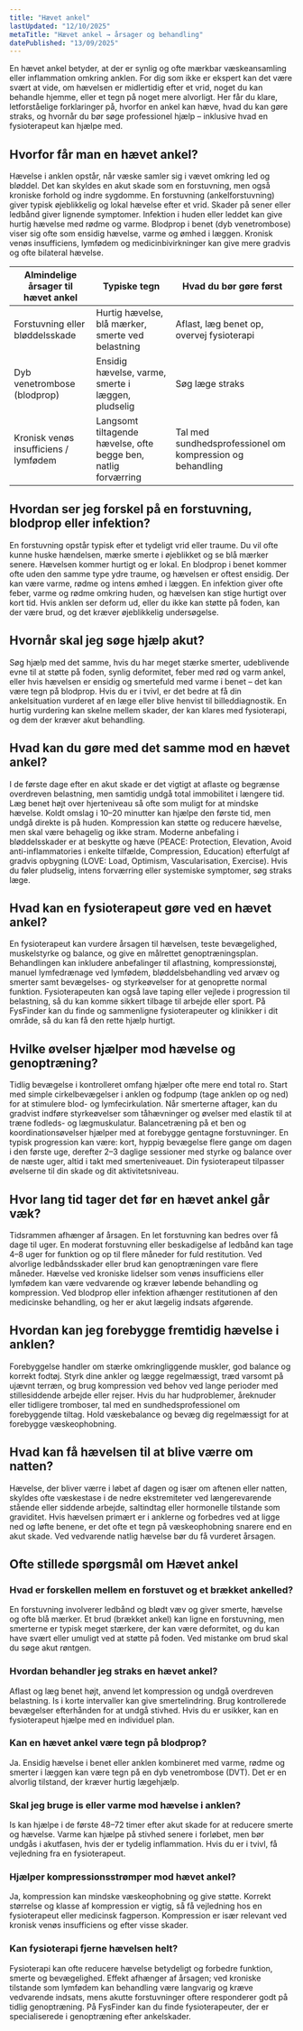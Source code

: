```yaml
---
title: "Hævet ankel"
lastUpdated: "12/10/2025"
metaTitle: "Hævet ankel → årsager og behandling"
datePublished: "13/09/2025"
---
```


En hævet ankel betyder, at der er synlig og ofte mærkbar væskeansamling eller inflammation omkring anklen. For dig som ikke er ekspert kan det være svært at vide, om hævelsen er midlertidig efter et vrid, noget du kan behandle hjemme, eller et tegn på noget mere alvorligt. Her får du klare, letforståelige forklaringer på, hvorfor en ankel kan hæve, hvad du kan gøre straks, og hvornår du bør søge professionel hjælp – inklusive hvad en fysioterapeut kan hjælpe med.

## Hvorfor får man en hævet ankel?
Hævelse i anklen opstår, når væske samler sig i vævet omkring led og bløddel. Det kan skyldes en akut skade som en forstuvning, men også kroniske forhold og indre sygdomme. En forstuvning (ankelforstuvning) giver typisk øjeblikkelig og lokal hævelse efter et vrid. Skader på sener eller ledbånd giver lignende symptomer. Infektion i huden eller leddet kan give hurtig hævelse med rødme og varme. Blodprop i benet (dyb venetrombose) viser sig ofte som ensidig hævelse, varme og ømhed i læggen. Kronisk venøs insufficiens, lymfødem og medicinbivirkninger kan give mere gradvis og ofte bilateral hævelse.

| Almindelige årsager til hævet ankel | Typiske tegn | Hvad du bør gøre først |
|---|---|---|
| Forstuvning eller bløddelsskade | Hurtig hævelse, blå mærker, smerte ved belastning | Aflast, læg benet op, overvej fysioterapi |
| Dyb venetrombose (blodprop) | Ensidig hævelse, varme, smerte i læggen, pludselig | Søg læge straks |
| Kronisk venøs insufficiens / lymfødem | Langsomt tiltagende hævelse, ofte begge ben, natlig forværring | Tal med sundhedsprofessionel om kompression og behandling |

## Hvordan ser jeg forskel på en forstuvning, blodprop eller infektion?
En forstuvning opstår typisk efter et tydeligt vrid eller traume. Du vil ofte kunne huske hændelsen, mærke smerte i øjeblikket og se blå mærker senere. Hævelsen kommer hurtigt og er lokal. En blodprop i benet kommer ofte uden den samme type ydre traume, og hævelsen er oftest ensidig. Der kan være varme, rødme og intens ømhed i læggen. En infektion giver ofte feber, varme og rødme omkring huden, og hævelsen kan stige hurtigt over kort tid. Hvis anklen ser deform ud, eller du ikke kan støtte på foden, kan der være brud, og det kræver øjeblikkelig undersøgelse.

## Hvornår skal jeg søge hjælp akut?
Søg hjælp med det samme, hvis du har meget stærke smerter, udeblivende evne til at støtte på foden, synlig deformitet, feber med rød og varm ankel, eller hvis hævelsen er ensidig og smertefuld med varme i benet – det kan være tegn på blodprop. Hvis du er i tvivl, er det bedre at få din ankelsituation vurderet af en læge eller blive henvist til billeddiagnostik. En hurtig vurdering kan skelne mellem skader, der kan klares med fysioterapi, og dem der kræver akut behandling.

## Hvad kan du gøre med det samme mod en hævet ankel?
I de første dage efter en akut skade er det vigtigt at aflaste og begrænse overdreven belastning, men samtidig undgå total immobilitet i længere tid. Læg benet højt over hjerteniveau så ofte som muligt for at mindske hævelse. Koldt omslag i 10–20 minutter kan hjælpe den første tid, men undgå direkte is på huden. Kompression kan støtte og reducere hævelse, men skal være behagelig og ikke stram. Moderne anbefaling i bløddelsskader er at beskytte og hæve (PEACE: Protection, Elevation, Avoid anti-inflammatories i enkelte tilfælde, Compression, Education) efterfulgt af gradvis opbygning (LOVE: Load, Optimism, Vascularisation, Exercise). Hvis du føler pludselig, intens forværring eller systemiske symptomer, søg straks læge.

## Hvad kan en fysioterapeut gøre ved en hævet ankel?
En fysioterapeut kan vurdere årsagen til hævelsen, teste bevægelighed, muskelstyrke og balance, og give en målrettet genoptræningsplan. Behandlingen kan inkludere anbefalinger til aflastning, kompressionstøj, manuel lymfedrænage ved lymfødem, bløddelsbehandling ved arvæv og smerter samt bevægelses- og styrkeøvelser for at genoprette normal funktion. Fysioterapeuten kan også lave taping eller vejlede i progression til belastning, så du kan komme sikkert tilbage til arbejde eller sport. På FysFinder kan du finde og sammenligne fysioterapeuter og klinikker i dit område, så du kan få den rette hjælp hurtigt.

## Hvilke øvelser hjælper mod hævelse og genoptræning?
Tidlig bevægelse i kontrolleret omfang hjælper ofte mere end total ro. Start med simple cirkelbevægelser i anklen og fodpump (tage anklen op og ned) for at stimulere blod- og lymfecirkulation. Når smerterne aftager, kan du gradvist indføre styrkeøvelser som tåhævninger og øvelser med elastik til at træne fodleds- og lægmuskulatur. Balancetræning på et ben og koordinationsøvelser hjælper med at forebygge gentagne forstuvninger. En typisk progression kan være: kort, hyppig bevægelse flere gange om dagen i den første uge, derefter 2–3 daglige sessioner med styrke og balance over de næste uger, altid i takt med smerteniveauet. Din fysioterapeut tilpasser øvelserne til din skade og dit aktivitetsniveau.

## Hvor lang tid tager det før en hævet ankel går væk?
Tidsrammen afhænger af årsagen. En let forstuvning kan bedres over få dage til uger. En moderat forstuvning eller beskadigelse af ledbånd kan tage 4–8 uger for funktion og op til flere måneder for fuld restitution. Ved alvorlige ledbåndsskader eller brud kan genoptræningen vare flere måneder. Hævelse ved kroniske lidelser som venøs insufficiens eller lymfødem kan være vedvarende og kræver løbende behandling og kompression. Ved blodprop eller infektion afhænger restitutionen af den medicinske behandling, og her er akut lægelig indsats afgørende.

## Hvordan kan jeg forebygge fremtidig hævelse i anklen?
Forebyggelse handler om stærke omkringliggende muskler, god balance og korrekt fodtøj. Styrk dine ankler og lægge regelmæssigt, træd varsomt på ujævnt terræn, og brug kompression ved behov ved lange perioder med stillesiddende arbejde eller rejser. Hvis du har hudproblemer, åreknuder eller tidligere tromboser, tal med en sundhedsprofessionel om forebyggende tiltag. Hold væskebalance og bevæg dig regelmæssigt for at forebygge væskeophobning.

## Hvad kan få hævelsen til at blive værre om natten?
Hævelse, der bliver værre i løbet af dagen og især om aftenen eller natten, skyldes ofte væskestase i de nedre ekstremiteter ved længerevarende stående eller siddende arbejde, saltindtag eller hormonelle tilstande som graviditet. Hvis hævelsen primært er i anklerne og forbedres ved at ligge ned og løfte benene, er det ofte et tegn på væskeophobning snarere end en akut skade. Ved vedvarende natlig hævelse bør du få vurderet årsagen.

## Ofte stillede spørgsmål om Hævet ankel

### Hvad er forskellen mellem en forstuvet og et brækket ankelled?
En forstuvning involverer ledbånd og blødt væv og giver smerte, hævelse og ofte blå mærker. Et brud (brækket ankel) kan ligne en forstuvning, men smerterne er typisk meget stærkere, der kan være deformitet, og du kan have svært eller umuligt ved at støtte på foden. Ved mistanke om brud skal du søge akut røntgen.

### Hvordan behandler jeg straks en hævet ankel?
Aflast og læg benet højt, anvend let kompression og undgå overdreven belastning. Is i korte intervaller kan give smertelindring. Brug kontrollerede bevægelser efterhånden for at undgå stivhed. Hvis du er usikker, kan en fysioterapeut hjælpe med en individuel plan.

### Kan en hævet ankel være tegn på blodprop?
Ja. Ensidig hævelse i benet eller anklen kombineret med varme, rødme og smerter i læggen kan være tegn på en dyb venetrombose (DVT). Det er en alvorlig tilstand, der kræver hurtig lægehjælp.

### Skal jeg bruge is eller varme mod hævelse i anklen?
Is kan hjælpe i de første 48–72 timer efter akut skade for at reducere smerte og hævelse. Varme kan hjælpe på stivhed senere i forløbet, men bør undgås i akutfasen, hvis der er tydelig inflammation. Hvis du er i tvivl, få vejledning fra en fysioterapeut.

### Hjælper kompressionsstrømper mod hævet ankel?
Ja, kompression kan mindske væskeophobning og give støtte. Korrekt størrelse og klasse af kompression er vigtig, så få vejledning hos en fysioterapeut eller medicinsk fagperson. Kompression er især relevant ved kronisk venøs insufficiens og efter visse skader.

### Kan fysioterapi fjerne hævelsen helt?
Fysioterapi kan ofte reducere hævelse betydeligt og forbedre funktion, smerte og bevægelighed. Effekt afhænger af årsagen; ved kroniske tilstande som lymfødem kan behandling være langvarig og kræve vedvarende indsats, mens akutte forstuvninger oftere responderer godt på tidlig genoptræning. På FysFinder kan du finde fysioterapeuter, der er specialiserede i genoptræning efter ankelskader.